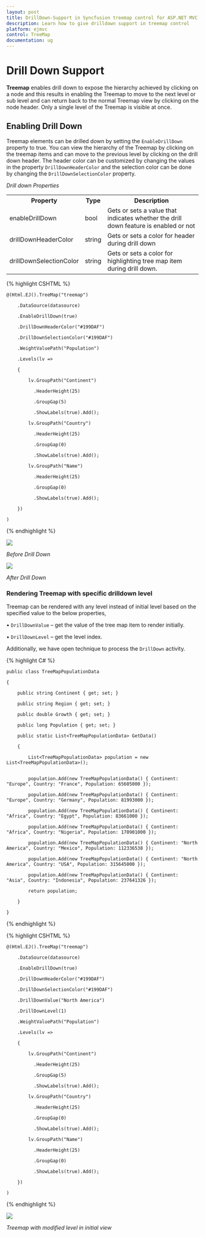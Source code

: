 ```yaml
---
layout: post
title: DrillDown-Support in Syncfusion treemap control for ASP.NET MVC 
description: Learn how to give drilldown support in treemap control
platform: ejmvc
control: TreeMap
documentation: ug
---
```


# Drill Down Support

**Treemap** enables drill down to expose the hierarchy achieved by clicking on a node and this results in enabling the Treemap to move to the next level or sub level and can return back to the normal Treemap view by clicking on the node header. Only a single level of the Treemap is visible at once.

## Enabling Drill Down

Treemap elements can be drilled down by setting the `EnableDrillDown` property to true. You can view the hierarchy of the Treemap by clicking on the treemap items and can move to the previous level by clicking on the drill down header. The header color can be customized by changing the values in the property `DrillDownHeaderColor` and the selection color can be done by changing the `DrillDownSelectionColor` property.

_Drill down Properties_

<table>
<tr>
<th>
Property</th><th>
Type</th><th>
Description</th></tr>
<tr>
<td>
enableDrillDown</td><td>
bool</td><td>
Gets or sets a value that indicates whether the drill down feature is enabled or not</td></tr>
<tr>
<td>
drillDownHeaderColor</td><td>
string</td><td>
Gets or sets a color for header during drill down</td></tr>
<tr>
<td>
drillDownSelectionColor</td><td>
string</td><td>
Gets or sets a color for highlighting tree map item during drill down.</td></tr>
</table>


{% highlight CSHTML %}


	@(Html.EJ().TreeMap("treemap")

		.DataSource(datasource)

		.EnableDrillDown(true)   

		.DrillDownHeaderColor("#199DAF")

		.DrillDownSelectionColor("#199DAF")

		.WeightValuePath("Population")

		.Levels(lv =>

		{

			lv.GroupPath("Continent")                                    

			  .HeaderHeight(25)

			  .GroupGap(5)

			  .ShowLabels(true).Add();

			lv.GroupPath("Country")                                    

			  .HeaderHeight(25)

			  .GroupGap(0)

			  .ShowLabels(true).Add();

			lv.GroupPath("Name")                                   

			  .HeaderHeight(25)

			  .GroupGap(0)

			  .ShowLabels(true).Add();

		})

	)



{% endhighlight %}

![](Drill-Down-Support_images/Drill-Down-Support_img1.png)


_Before Drill Down_

![](Drill-Down-Support_images/Drill-Down-Support_img2.png)


_After Drill Down_


### Rendering Treemap with specific drilldown level

Treemap can be rendered with any level instead of initial level based on the specified value to the below properties,

•	`DrillDownValue` – get the value of the tree map item to render initially.  

•	`DrillDownLevel` – get the level index.

Additionally, we have open technique to process the `DrillDown` activity.


{% highlight C# %}

	public class TreeMapPopulationData

	{

		public string Continent { get; set; }

		public string Region { get; set; }

		public double Growth { get; set; }

		public long Population { get; set; }

		public static List<TreeMapPopulationData> GetData()

		{

			List<TreeMapPopulationData> population = new List<TreeMapPopulationData>();


			population.Add(new TreeMapPopulationData() { Continent: "Europe", Country: "France", Population: 65605000 });

			population.Add(new TreeMapPopulationData() { Continent: "Europe", Country: "Germany", Population: 81993000 });

			population.Add(new TreeMapPopulationData() { Continent: "Africa", Country: "Egypt", Population: 83661000 });

			population.Add(new TreeMapPopulationData() { Continent: "Africa", Country: "Nigeria", Population: 170901000 });

			population.Add(new TreeMapPopulationData() { Continent: "North America", Country: "Mexico", Population: 112336538 });

			population.Add(new TreeMapPopulationData() { Continent: "North America", Country: "USA", Population: 315645000 });

			population.Add(new TreeMapPopulationData() { Continent: "Asia", Country: "Indonesia", Population: 237641326 });

			return population;

		}

	}



{% endhighlight %}


{% highlight CSHTML %}


	@(Html.EJ().TreeMap("treemap")

		.DataSource(datasource)

		.EnableDrillDown(true)   

		.DrillDownHeaderColor("#199DAF")

		.DrillDownSelectionColor("#199DAF")

		.DrillDownValue("North America")

		.DrillDownLevel(1)

		.WeightValuePath("Population")

		.Levels(lv =>

		{

			lv.GroupPath("Continent")                                    

			  .HeaderHeight(25)

			  .GroupGap(5)

			  .ShowLabels(true).Add();

			lv.GroupPath("Country")                                    

			  .HeaderHeight(25)

			  .GroupGap(0)

			  .ShowLabels(true).Add();

			lv.GroupPath("Name")                                   

			  .HeaderHeight(25)

			  .GroupGap(0)

			  .ShowLabels(true).Add();

		})

	)



{% endhighlight %}


![](Drill-Down-Support_images/Drill-Down-Support_img3.png)

_Treemap with modified level in initial view_
